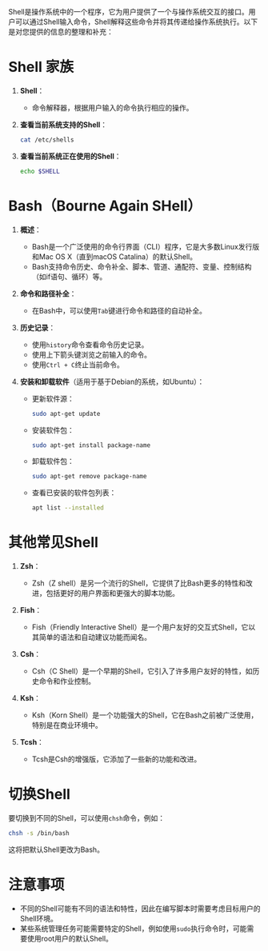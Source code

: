 Shell是操作系统中的一个程序，它为用户提供了一个与操作系统交互的接口。用户可以通过Shell输入命令，Shell解释这些命令并将其传递给操作系统执行。以下是对您提供的信息的整理和补充：

# Shell 家族

1. **Shell**：
   - 命令解释器，根据用户输入的命令执行相应的操作。

2. **查看当前系统支持的Shell**：
   ```sh
   cat /etc/shells
   ```

3. **查看当前系统正在使用的Shell**：
   ```sh
   echo $SHELL
   ```

# Bash（Bourne Again SHell）

1. **概述**：
   - Bash是一个广泛使用的命令行界面（CLI）程序，它是大多数Linux发行版和Mac OS X（直到macOS Catalina）的默认Shell。
   - Bash支持命令历史、命令补全、脚本、管道、通配符、变量、控制结构（如if语句、循环）等。

2. **命令和路径补全**：
   - 在Bash中，可以使用`Tab`键进行命令和路径的自动补全。

3. **历史记录**：
   - 使用`history`命令查看命令历史记录。
   - 使用上下箭头键浏览之前输入的命令。
   - 使用`Ctrl + C`终止当前命令。

4. **安装和卸载软件**（适用于基于Debian的系统，如Ubuntu）：
   - 更新软件源：
     ```sh
     sudo apt-get update
     ```
   - 安装软件包：
     ```sh
     sudo apt-get install package-name
     ```
   - 卸载软件包：
     ```sh
     sudo apt-get remove package-name
     ```
   - 查看已安装的软件包列表：
     ```sh
     apt list --installed
     ```

# 其他常见Shell

1. **Zsh**：
   - Zsh（Z shell）是另一个流行的Shell，它提供了比Bash更多的特性和改进，包括更好的用户界面和更强大的脚本功能。

2. **Fish**：
   - Fish（Friendly Interactive Shell）是一个用户友好的交互式Shell，它以其简单的语法和自动建议功能而闻名。

3. **Csh**：
   - Csh（C Shell）是一个早期的Shell，它引入了许多用户友好的特性，如历史命令和作业控制。

4. **Ksh**：
   - Ksh（Korn Shell）是一个功能强大的Shell，它在Bash之前被广泛使用，特别是在商业环境中。

5. **Tcsh**：
   - Tcsh是Csh的增强版，它添加了一些新的功能和改进。

# 切换Shell

要切换到不同的Shell，可以使用`chsh`命令，例如：
```sh
chsh -s /bin/bash
```
这将把默认Shell更改为Bash。

# 注意事项

- 不同的Shell可能有不同的语法和特性，因此在编写脚本时需要考虑目标用户的Shell环境。
- 某些系统管理任务可能需要特定的Shell，例如使用`sudo`执行命令时，可能需要使用root用户的默认Shell。

